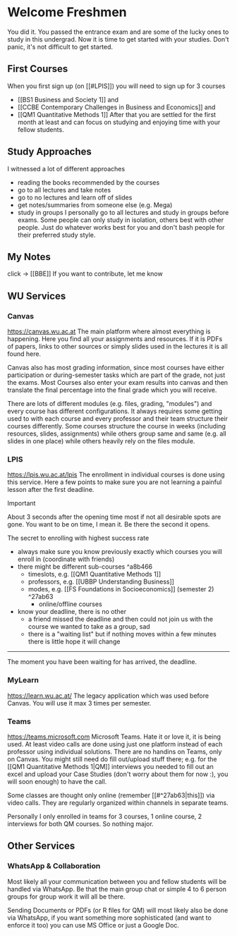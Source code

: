 # Welcome Freshmen
You did it. You passed the entrance exam and are some of the lucky ones to study in this undergrad. Now it is time to get started with your studies. Don't panic, it's not difficult to get started.
## First Courses
When you first sign up (on [[#LPIS]]) you will need to sign up for 3 courses
- [[BS1 Business and Society 1]] and 
- [[CCBE Contemporary Challenges in Business and Economics]] and
- [[QM1 Quantitative Methods 1]]
After that you are settled for the first month at least and can focus on studying and enjoying time with your fellow students.
## Study Approaches
I witnessed a lot of different approaches
- reading the books recommended by the courses
- go to all lectures and take notes
- go to no lectures and learn off of slides
- get notes/summaries from someone else (e.g. Mega)
- study in groups
I personally go to all lectures and study in groups before exams. Some people can only study in isolation, others best with other people. Just do whatever works best for you and don't bash people for their preferred study style.
## My Notes
click -> [[BBE]]
If you want to contribute, let me know
## WU Services
### Canvas
https://canvas.wu.ac.at
The main platform where almost everything is happening. Here you find all your assignments and resources. If it is PDFs of papers, links to other sources or simply slides used in the lectures it is all found here.

Canvas also has most grading information, since most courses have either participation or during-semester tasks which are part of the grade, not just the exams. Most Courses also enter your exam results into canvas and then translate the final percentage into the final grade which you will receive.

There are lots of different modules (e.g. files, grading, "modules") and every course has different configurations. It always requires some getting used to with each course and every professor and their team structure their courses differently. Some courses structure the course in weeks (including resources, slides, assignments) while others group same and same (e.g. all slides in one place) while others heavily rely on the files module.
### LPIS
https://lpis.wu.ac.at/lpis
The enrollment in individual courses is done using this service. Here a few points to make sure you are not learning a painful lesson after the first deadline.

>[!important]
>About 3 seconds after the opening time most if not all desirable spots are gone. You want to be on time, I mean it. Be there the second it opens. 

The secret to enrolling with highest success rate
- always make sure you know previously exactly which courses you will enroll in (coordinate with friends)
- there might be different sub-courses ^a8b466
	- timeslots, e.g. [[QM1 Quantitative Methods 1]]
	- professors, e.g. [[UBBP Understanding Business]]
	- modes, e.g. [[FS Foundations in Socioeconomics]] (semester 2)  ^27ab63
		- online/offline courses
- know your deadline, there is no other
	- a friend missed the deadline and then could not join us with the course we wanted to take as a group, sad
	- there is a "waiting list" but if nothing moves within a few minutes there is little hope it will change
---
The moment you have been waiting for has arrived, the deadline.

### MyLearn
https://learn.wu.ac.at/
The legacy application which was used before Canvas. You will use it max 3 times per semester. 
### Teams
https://teams.microsoft.com
Microsoft Teams. Hate it or love it, it is being used. At least video calls are done using just one platform instead of each professor using individual solutions. There are no handins on Teams, only on Canvas. You might still need do fill out/upload stuff there; e.g. for the [[QM1 Quantitative Methods 1|QM]] interviews you needed to fill out an excel and upload your Case Studies (don't worry about them for now :), you will soon enough) to have the call.

Some classes are thought only online (remember [[#^27ab63|this]]) via video calls. They are regularly organized within channels in separate teams.

Personally I only enrolled in teams for 3 courses, 1 online course, 2 interviews for both QM courses. So nothing major. 
## Other Services
### WhatsApp & Collaboration
Most likely all your communication between you and fellow students will be handled via WhatsApp. Be that the main group chat or simple 4 to 6 person groups for group work it will all be there.

Sending Documents or PDFs (or R files for QM) will most likely also be done via WhatsApp, if you want something more sophisticated (and want to enforce it too) you can use MS Office or just a Google Doc.